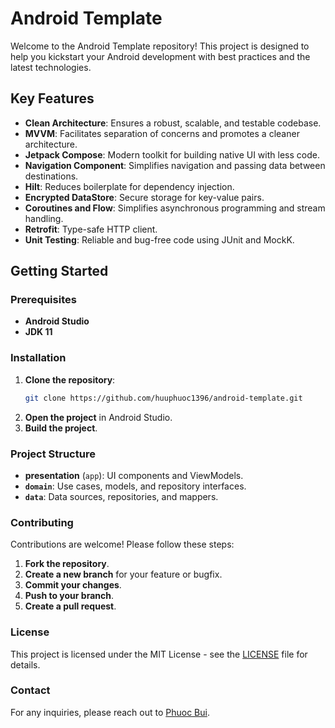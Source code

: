 # Android Template

Welcome to the Android Template repository! This project is designed to help you kickstart your Android development with best practices and the latest technologies.

## Key Features

- **Clean Architecture**: Ensures a robust, scalable, and testable codebase.
- **MVVM**: Facilitates separation of concerns and promotes a cleaner architecture.
- **Jetpack Compose**: Modern toolkit for building native UI with less code.
- **Navigation Component**: Simplifies navigation and passing data between destinations.
- **Hilt**: Reduces boilerplate for dependency injection.
- **Encrypted DataStore**: Secure storage for key-value pairs.
- **Coroutines and Flow**: Simplifies asynchronous programming and stream handling.
- **Retrofit**: Type-safe HTTP client.
- **Unit Testing**: Reliable and bug-free code using JUnit and MockK.

## Getting Started

### Prerequisites

- **Android Studio**
- **JDK 11**

### Installation

1. **Clone the repository**:
   ```bash
   git clone https://github.com/huuphuoc1396/android-template.git
   ```
2. **Open the project** in Android Studio.
3. **Build the project**.

### Project Structure

- **presentation** (`app`): UI components and ViewModels.
- **`domain`**: Use cases, models, and repository interfaces.
- **`data`**: Data sources, repositories, and mappers.

### Contributing

Contributions are welcome! Please follow these steps:

1. **Fork the repository**.
2. **Create a new branch** for your feature or bugfix.
3. **Commit your changes**.
4. **Push to your branch**.
5. **Create a pull request**.

### License

This project is licensed under the MIT License - see the [LICENSE](LICENSE) file for details.

### Contact

For any inquiries, please reach out to [Phuoc Bui](https://github.com/huuphuoc1396).